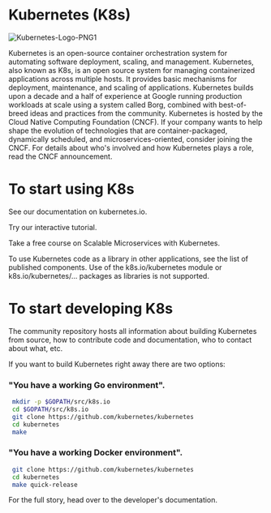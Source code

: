 # Kubernetes (K8s)


![Kubernetes-Logo-PNG1](https://user-images.githubusercontent.com/62883434/210126977-723d7cd8-b6e7-4627-b086-aa21713888b7.png)

Kubernetes is an open-source container orchestration system for automating software deployment, scaling, and management.
Kubernetes, also known as K8s, is an open source system for managing containerized applications across multiple hosts. It provides basic mechanisms for deployment, maintenance, and scaling of applications.
Kubernetes builds upon a decade and a half of experience at Google running production workloads at scale using a system called Borg, combined with best-of-breed ideas and practices from the community.
Kubernetes is hosted by the Cloud Native Computing Foundation (CNCF). If your company wants to help shape the evolution of technologies that are container-packaged, dynamically scheduled, and microservices-oriented, consider joining the CNCF. For details about who's involved and how Kubernetes plays a role, read the CNCF announcement.

# To start using K8s
See our documentation on kubernetes.io.

Try our interactive tutorial.

Take a free course on Scalable Microservices with Kubernetes.

To use Kubernetes code as a library in other applications, see the list of published components. Use of the k8s.io/kubernetes module or k8s.io/kubernetes/... packages as libraries is not supported.

# To start developing K8s
The community repository hosts all information about building Kubernetes from source, how to contribute code and documentation, who to contact about what, etc.

If you want to build Kubernetes right away there are two options:

### "You have a working Go environment".
````bash
 mkdir -p $GOPATH/src/k8s.io
 cd $GOPATH/src/k8s.io
 git clone https://github.com/kubernetes/kubernetes
 cd kubernetes
 make
 ````

### "You have a working Docker environment".
````bash
 git clone https://github.com/kubernetes/kubernetes
 cd kubernetes
 make quick-release
 ````

For the full story, head over to the developer's documentation.
